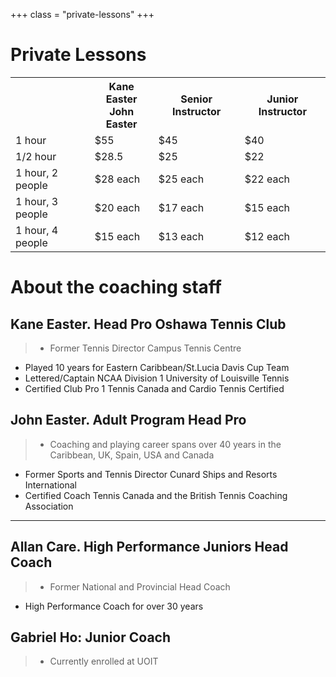 +++
class = "private-lessons"
+++

# Private Lessons

<table>
    <tr>
        <th></th>
        <th> Kane Easter <br> John Easter </th>
        <th> Senior Instructor </th>
        <th> Junior Instructor </th>
    </tr>
    <tr>
        <td> 1 hour </td>
        <td> $55 </td>
        <td> $45 </td>
        <td> $40 </td>
    </tr>
    <tr>
        <td> 1/2 hour </td>
        <td> $28.5 </td>
        <td> $25 </td>
        <td> $22 </td>
    </tr>
    <tr>
        <td> 1 hour, 2 people </td>
        <td> $28 each </td>
        <td> $25 each </td>
        <td> $22 each </td>
    </tr>
    <tr>
        <td> 1 hour, 3 people </td>
        <td> $20 each </td>
        <td> $17 each </td>
        <td> $15 each </td>
    </tr>
    <tr>
        <td> 1 hour, 4 people </td>
        <td> $15 each </td>
        <td> $13 each </td>
        <td> $12 each </td>
    </tr>
</table>

# About the coaching staff

## Kane Easter. Head Pro Oshawa Tennis Club

>- Former Tennis Director Campus Tennis Centre
- Played 10 years for Eastern Caribbean/St.Lucia Davis Cup Team
- Lettered/Captain NCAA Division 1 University of Louisville Tennis
- Certified Club Pro 1 Tennis Canada and Cardio Tennis Certified
 
## John Easter. Adult Program Head Pro

>- Coaching and playing career spans over 40 years in the Caribbean, UK, Spain,
  USA and Canada
- Former Sports and Tennis Director Cunard Ships and Resorts International
-  Certified Coach Tennis Canada and the British Tennis Coaching Association

----
  
##  Allan Care. High Performance Juniors Head Coach

>- Former National and Provincial Head Coach
- High Performance Coach for over 30 years
   
## Gabriel Ho: Junior Coach

>- Currently enrolled at UOIT

<style>
.private-lessons h1 {
    margin-top: 50px;
    margin-bottom: 50px;
}
.private-lessons h2 {
    margin-top: 20px;
}
.private-lessons blockquote {
    border: none;
    padding: 30px;
}
</style>
